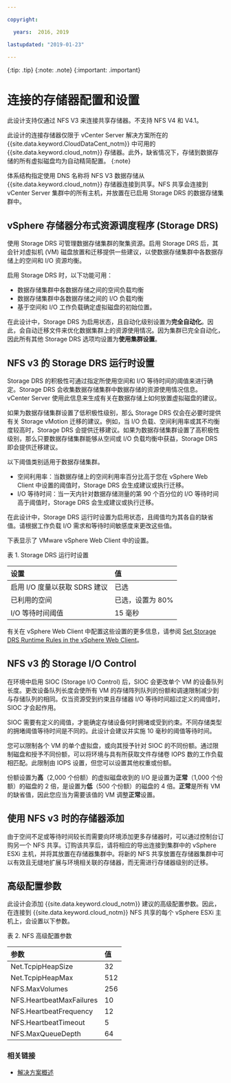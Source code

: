 ```yaml
---

copyright:

  years:  2016, 2019

lastupdated: "2019-01-23"

---
```


{:tip: .tip}
{:note: .note}
{:important: .important}

# 连接的存储器配置和设置

此设计支持仅通过 NFS V3 来连接共享存储器。不支持 NFS V4 和 V4.1。

此设计的连接存储器仅限于 vCenter Server 解决方案所在的 {{site.data.keyword.CloudDataCent_notm}} 中可用的 {{site.data.keyword.cloud_notm}} 存储器。此外，缺省情况下，存储到数据存储的所有虚拟磁盘均为自动精简配置。
{:note}

体系结构指定使用 DNS 名称将 NFS V3 数据存储从 {{site.data.keyword.cloud_notm}} 存储器连接到共享。NFS 共享会连接到 vCenter Server 集群中的所有主机，并放置在已启用 Storage DRS 的数据存储集群中。

## vSphere 存储器分布式资源调度程序 (Storage DRS)

使用 Storage DRS 可管理数据存储集群的聚集资源。启用 Storage DRS 后，其会针对虚拟机 (VM) 磁盘放置和迁移提供一些建议，以使数据存储集群中各数据存储上的空间和 I/O 资源均衡。

启用 Storage DRS 时，以下功能可用：
* 数据存储集群中各数据存储之间的空间负载均衡
* 数据存储集群中各数据存储之间的 I/O 负载均衡
* 基于空间和 I/O 工作负载确定虚拟磁盘的初始位置。

在此设计中，Storage DRS 为启用状态，且自动化级别设置为**完全自动化**。因此，会自动迁移文件来优化数据集群上的资源使用情况。因为集群已完全自动化，因此所有其他 Storage DRS 选项均设置为**使用集群设置**。

## NFS v3 的 Storage DRS 运行时设置

Storage DRS 的积极性可通过指定所使用空间和 I/O 等待时间的阈值来进行确定。Storage DRS 会收集数据存储集群中数据存储的资源使用情况信息。vCenter Server 使用此信息来生成有关在数据存储上如何放置虚拟磁盘的建议。

如果为数据存储集群设置了低积极性级别，那么 Storage DRS 仅会在必要时提供有关 Storage vMotion 迁移的建议。例如，当 I/O 负载、空间利用率或其不均衡度较高时，Storage DRS 会提供迁移建议。如果为数据存储集群设置了高积极性级别，那么只要数据存储集群能够从空间或 I/O 负载均衡中获益，Storage DRS 即会提供迁移建议。

以下阈值类别适用于数据存储集群。

* 空间利用率：当数据存储上的空间利用率百分比高于您在 vSphere Web Client 中设置的阈值时，Storage DRS 会生成建议或执行迁移。
* I/O 等待时间：当一天内针对数据存储测量的第 90 个百分位的 I/O 等待时间高于阈值时，Storage DRS 会生成建议或执行迁移。

在此设计中，Storage DRS 运行时设置为启用状态，且阈值均为其各自的缺省值。请根据工作负载 I/O 需求和等待时间敏感度来更改这些值。

下表显示了 VMware vSphere Web Client 中的设置。

表 1. Storage DRS 运行时设置

|设置|值|
|:--------------- |:------ |
|启用 I/O 度量以获取 SDRS 建议|已选|
|已利用的空间|已选，设置为 80% |
|I/O 等待时间阈值|15 毫秒|

有关在 vSphere Web Client 中配置这些设置的更多信息，请参阅 [Set Storage DRS Runtime Rules in the vSphere Web Client](https://docs.vmware.com/en/VMware-vSphere/5.5/com.vmware.vsphere.resmgmt.doc/GUID-AD2D13CE-539B-48C3-BBC9-E55A834874F0.html)。

## NFS v3 的 Storage I/O Control

在环境中启用 SIOC (Storage I/O Control) 后，SIOC 会更改单个 VM 的设备队列长度。更改设备队列长度会使所有 VM 的存储阵列队列的份额和调速限制减少到与存储队列的相同。仅当资源受到约束且存储器 I/O 等待时间超过定义的阈值时，SIOC 才会起作用。

SIOC 需要有定义的阈值，才能确定存储设备何时拥堵或受到约束。不同存储类型的拥堵阈值等待时间是不同的。此设计会建议并实施 10 毫秒的阈值等待时间。

您可以限制各个 VM 的单个虚拟盘，或向其授予针对 SIOC 的不同份额。通过限制磁盘和授予不同份额，可以将环境与具有所获取文件存储卷 IOPS 数的工作负载相匹配。此限制由 IOPS 设置，但您可以设置其他权重或份额。

份额设置为**高**（2,000 个份额）的虚拟磁盘收到的 I/O 是设置为**正常**（1,000 个份额）的磁盘的 2 倍，是设置为**低**（500 个份额）的磁盘的 4 倍。**正常**是所有 VM 的缺省值，因此您应当为需要该值的 VM 调整**正常**设置。

## 使用 NFS v3 时的存储器添加

由于空间不足或等待时间较长而需要向环境添加更多存储器时，可以通过控制台订购另一个 NFS 共享。订购该共享后，请将相应的导出连接到集群中的 vSphere ESXi 主机，并将其放置在存储器集群中。将新的 NFS 共享放置在存储器集群中可以有效且无缝地扩展与环境相关联的存储器，而无需进行存储器级别的迁移。

## 高级配置参数

此设计会添加 {{site.data.keyword.cloud_notm}} 建议的高级配置参数。因此，在连接到 {{site.data.keyword.cloud_notm}} NFS 共享的每个 vSphere ESXi 主机上，会设置以下参数。

表 2. NFS 高级配置参数

|参数|值|
|:--------------- |:------ |
| Net.TcpipHeapSize | 32 |
| Net.TcpipHeapMax | 512 |
| NFS.MaxVolumes | 256 |
| NFS.HeartbeatMaxFailures |10|
| NFS.HeartbeatFrequency  | 12 |
| NFS.HeartbeatTimeout | 5 |
| NFS.MaxQueueDepth | 64 |

### 相关链接

* [解决方案概述](/docs/services/vmwaresolutions/archiref/solution/solution_overview.html)
